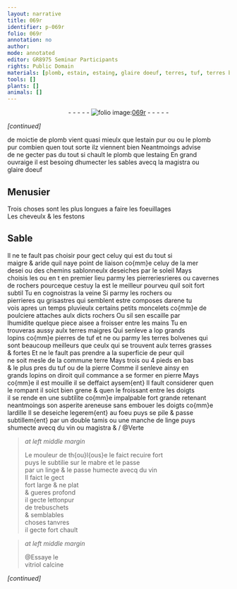```yaml
---
layout: narrative
title: 069r
identifier: p-069r
folio: 069r
annotation: no
author:
mode: annotated
editor: GR8975 Seminar Participants
rights: Public Domain
materials: [plomb, estain, estaing, glaire doeuf, terres, tuf, terres bolvenes, terre, ardille, linge, vin, mabre, letton, vitriol]
tools: []
plants: []
animals: []
---
```


<div class="folio" align="center">- - - - - <a href="http://gallica.bnf.fr/ark:/12148/btv1b10500001g/f143.image" target="_blank"><img src="https://cu-mkp.github.io/2017-workshop-edition/assets/photo-icon.png" alt="folio image: " style="display:inline-block; margin-bottom:-3px;"/>069r</a> - - - - - </div>  
 
*[continued]*
  
 de moictie de <span class="m">plomb</span> vient quasi mieulx que l<span class="m">estain</span> pur ou ou le <span class="m">plomb</span><br/> pur combien quen tout sorte ilz viennent bien Neantmoings advise<br/> de ne gecter pas du tout si chault le <span class="m">plomb</span> que l<span class="m">estaing</span> En grand<br/> ouvraige il est besoing dhumecter les sables avecq la magistra ou<br/> <span class="m">glaire doeuf</span>
 
 
  

## <span class="pro">Menusier</span>

 
Trois choses sont les plus longues a faire les foeuillages<br/> Les cheveulx & les festons
 
 
  

## Sable

 
Il ne te fault pas choisir pour gect celuy qui est du tout si<br/> maigre & aride quil naye point de liaison co{mm}e celuy de la mer<br/> desei ou des chemins sablonneulx deseiches par le soleil Mays<br/> choisis les ou en t en premier lieu parmy les pierreriesrieres ou cavernes<br/> de rochers pourceque cestuy la est le meilleur pourveu quil soit fort <br/> subtil Tu en cognoistras la veine Si parmy les rochers ou<br/> pierrieres qu grisastres qui semblent estre composes darene tu<br/> vois apres un temps pluvieulx certains petits moncelets co{mm}e de<br/> poulciere attaches aulx dicts rochers Ou sil sen escaille par<br/> lhumidite quelque piece aisee a froisser entre les mains Tu en<br/> trouveras aussy aulx <span class="m">terres</span> maigres Qui senleve a lop grands<br/> lopins co{mm}e pierres de <span class="m">tuf</span> et ne ou parmy les <span class="m">terres <span class="pl">bolvenes</span></span> qui<br/> sont beaucoup meilleurs que ceulx qui se trouvent aulx <span class="m">terres</span> grasses<br/> & fortes Et ne le fault pas prendre a la superficie de peur quil<br/> ne soit mesle de la commune <span class="m">terre</span> Mays trois ou 4 pieds en bas<br/> & le plus pres du <span class="m">tuf</span> ou de la pierre Comme il senleve ainsy en<br/> grands lopins on diroit quil commance a se former en pierre Mays<br/> co{mm}e il est mouille il se deffaict aysem{ent} Il fault considerer quen<br/> le rompant il soict bien grene & quen le froissant entre les doigts<br/> il se rende en une subtilite co{mm}e impalpable fort grande retenant<br/> neantmoings son asperite areneuse sans embouer les doigts co{mm}e<br/> l<span class="m">ardille</span> Il se deseiche legerem{ent} au foeu puys se pile & passe<br/> subtillem{ent} par un double tamis ou une manche de <span class="m">linge</span> puys<br/> shumecte avecq du <span class="m">vin</span> ou magistra & / @Verte
 
> *at left middle margin*
> 
>   Le <span class="pro">mouleur</span> de <span class="pl">th{ou}l{ous}e</span> le faict recuire fort<br/> puys le subtilie sur le <span class="m">mabre</span> et le passe<br/> par un <span class="m">linge</span> & le passe humecte avecq du <span class="m">vin</span><br/> Il faict le gect<br/> fort large & ne plat<br/> & gueres profond<br/> il gecte <span class="m">letton</span>pur<br/> de trebuschets<br/> & semblables<br/> choses tanvres<br/> il gecte fort chault
 
> *at left middle margin*
> 
>   @Essaye le<br/> <span class="m">vitriol</span> calcine 
 
*[continued]*
 
